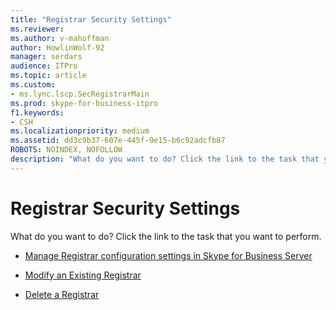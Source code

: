 ```yaml
---
title: "Registrar Security Settings"
ms.reviewer: 
ms.author: v-mahoffman
author: HowlinWolf-92
manager: serdars
audience: ITPro
ms.topic: article
ms.custom:
- ms.lync.lscp.SecRegistrarMain
ms.prod: skype-for-business-itpro
f1.keywords:
- CSH
ms.localizationpriority: medium
ms.assetid: dd3c9b37-607e-445f-9e15-b6c92adcfb87
ROBOTS: NOINDEX, NOFOLLOW
description: "What do you want to do? Click the link to the task that you want to perform."
---
```


# Registrar Security Settings

What do you want to do? Click the link to the task that you want to perform.

- [Manage Registrar configuration settings in Skype for Business Server](../../../manage/authentication/registrar-configuration-settings.md)

- [Modify an Existing Registrar](/previous-versions/office/lync-server-2013/lync-server-2013-modify-existing-registrar-configuration-settings)

- [Delete a Registrar](/previous-versions/office/lync-server-2013/lync-server-2013-delete-existing-registrar-configuration-settings)